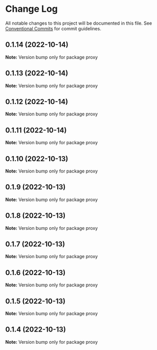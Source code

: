 # Change Log

All notable changes to this project will be documented in this file.
See [Conventional Commits](https://conventionalcommits.org) for commit guidelines.

## 0.1.14 (2022-10-14)

**Note:** Version bump only for package proxy





## 0.1.13 (2022-10-14)

**Note:** Version bump only for package proxy





## 0.1.12 (2022-10-14)

**Note:** Version bump only for package proxy





## 0.1.11 (2022-10-14)

**Note:** Version bump only for package proxy





## 0.1.10 (2022-10-13)

**Note:** Version bump only for package proxy





## 0.1.9 (2022-10-13)

**Note:** Version bump only for package proxy





## 0.1.8 (2022-10-13)

**Note:** Version bump only for package proxy





## 0.1.7 (2022-10-13)

**Note:** Version bump only for package proxy





## 0.1.6 (2022-10-13)

**Note:** Version bump only for package proxy





## 0.1.5 (2022-10-13)

**Note:** Version bump only for package proxy





## 0.1.4 (2022-10-13)

**Note:** Version bump only for package proxy
